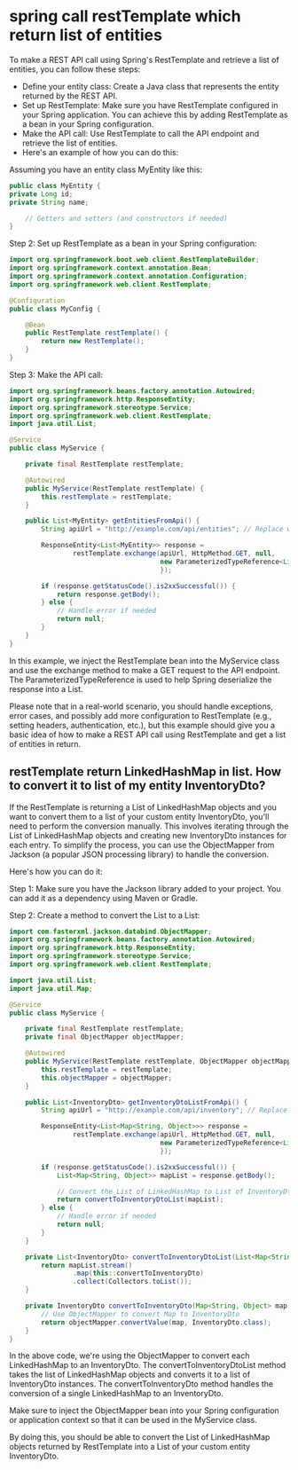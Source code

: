 # spring call restTemplate which return list of entities
To make a REST API call using Spring's RestTemplate and retrieve a list of entities, you can follow these steps:

* Define your entity class: Create a Java class that represents the entity returned by the REST API.
* Set up RestTemplate: Make sure you have RestTemplate configured in your Spring application. You can achieve this by adding RestTemplate as a bean in your Spring configuration.
* Make the API call: Use RestTemplate to call the API endpoint and retrieve the list of entities.
* Here's an example of how you can do this:

Assuming you have an entity class MyEntity like this:

```java
public class MyEntity {
private Long id;
private String name;

    // Getters and setters (and constructors if needed)
}
```

Step 2: Set up RestTemplate as a bean in your Spring configuration:

```java
import org.springframework.boot.web.client.RestTemplateBuilder;
import org.springframework.context.annotation.Bean;
import org.springframework.context.annotation.Configuration;
import org.springframework.web.client.RestTemplate;

@Configuration
public class MyConfig {

    @Bean
    public RestTemplate restTemplate() {
        return new RestTemplate();
    }
}
```

Step 3: Make the API call:

```java
import org.springframework.beans.factory.annotation.Autowired;
import org.springframework.http.ResponseEntity;
import org.springframework.stereotype.Service;
import org.springframework.web.client.RestTemplate;
import java.util.List;

@Service
public class MyService {

    private final RestTemplate restTemplate;

    @Autowired
    public MyService(RestTemplate restTemplate) {
        this.restTemplate = restTemplate;
    }

    public List<MyEntity> getEntitiesFromApi() {
        String apiUrl = "http://example.com/api/entities"; // Replace with the actual API URL

        ResponseEntity<List<MyEntity>> response =
                restTemplate.exchange(apiUrl, HttpMethod.GET, null,
                                      new ParameterizedTypeReference<List<MyEntity>>() {
                                      });

        if (response.getStatusCode().is2xxSuccessful()) {
            return response.getBody();
        } else {
            // Handle error if needed
            return null;
        }
    }
}
```

In this example, we inject the RestTemplate bean into the MyService class and use the exchange method to make a GET request to the API endpoint. 
The ParameterizedTypeReference is used to help Spring deserialize the response into a List<MyEntity>.

Please note that in a real-world scenario, you should handle exceptions, error cases, and possibly add more configuration to RestTemplate (e.g., setting headers, authentication, etc.), but this example should give you a basic idea of how to make a REST API call using RestTemplate and get a list of entities in return.

## restTemplate return LinkedHashMap in list. How to convert it to list of my entity InventoryDto?

If the RestTemplate is returning a List of LinkedHashMap objects and you want to convert them to a list of your custom entity InventoryDto, you'll need to perform the conversion manually. This involves iterating through the List of LinkedHashMap objects and creating new InventoryDto instances for each entry. To simplify the process, you can use the ObjectMapper from Jackson (a popular JSON processing library) to handle the conversion.

Here's how you can do it:

Step 1: Make sure you have the Jackson library added to your project. You can add it as a dependency using Maven or Gradle.

Step 2: Create a method to convert the List<LinkedHashMap> to a List<InventoryDto>:

```java
import com.fasterxml.jackson.databind.ObjectMapper;
import org.springframework.beans.factory.annotation.Autowired;
import org.springframework.http.ResponseEntity;
import org.springframework.stereotype.Service;
import org.springframework.web.client.RestTemplate;

import java.util.List;
import java.util.Map;

@Service
public class MyService {

    private final RestTemplate restTemplate;
    private final ObjectMapper objectMapper;

    @Autowired
    public MyService(RestTemplate restTemplate, ObjectMapper objectMapper) {
        this.restTemplate = restTemplate;
        this.objectMapper = objectMapper;
    }

    public List<InventoryDto> getInventoryDtoListFromApi() {
        String apiUrl = "http://example.com/api/inventory"; // Replace with the actual API URL

        ResponseEntity<List<Map<String, Object>>> response =
                restTemplate.exchange(apiUrl, HttpMethod.GET, null,
                                      new ParameterizedTypeReference<List<Map<String, Object>>>() {
                                      });

        if (response.getStatusCode().is2xxSuccessful()) {
            List<Map<String, Object>> mapList = response.getBody();

            // Convert the List of LinkedHashMap to List of InventoryDto
            return convertToInventoryDtoList(mapList);
        } else {
            // Handle error if needed
            return null;
        }
    }

    private List<InventoryDto> convertToInventoryDtoList(List<Map<String, Object>> mapList) {
        return mapList.stream()
                .map(this::convertToInventoryDto)
                .collect(Collectors.toList());
    }

    private InventoryDto convertToInventoryDto(Map<String, Object> map) {
        // Use ObjectMapper to convert Map to InventoryDto
        return objectMapper.convertValue(map, InventoryDto.class);
    }
}
```

In the above code, we're using the ObjectMapper to convert each LinkedHashMap to an InventoryDto. The convertToInventoryDtoList method takes the list of LinkedHashMap objects and converts it to a list of InventoryDto instances. The convertToInventoryDto method handles the conversion of a single LinkedHashMap to an InventoryDto.

Make sure to inject the ObjectMapper bean into your Spring configuration or application context so that it can be used in the MyService class.

By doing this, you should be able to convert the List of LinkedHashMap objects returned by RestTemplate into a List of your custom entity InventoryDto.